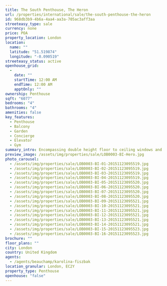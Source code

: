 ```yaml
---
title: The South Penthouse, The Heron
url: /properties/international/sale/the-south-penthouse-the-heron
id: 968db3b9-4b6a-4aa4-aa3a-705ac3aff3aa
streeteasy_type: sale
currency: none
price: POA
property_location: London
location:
  name: ""
  latitude: "51.519874"
  longitude: "-0.090519"
streeteasy_status: active
openhouse_grid:
  - 
    date: ""
    startTime: 12:00 AM
    endTime: 12:00 AM
    apptOnly: ""
ownership: Penthouse
sqft: "6077"
bedrooms: "4"
bathrooms: "4"
amenities: false
key_features:
  - Penthouse
  - Balcony
  - Garden
  - Concierge
  - Elevator
  - Gym
summary_intro: Encompassing double height floor to ceiling windows and superlative attention to detail, the South Penthouse has been created to maximise light and space rising above the Square Mile offering unrivalled panoramic views across London. The South Penthouse comprises master bedroom suite and dressing room, three further bedroom suites, four reception areas, large kitchen, cinema room, guest cloakroom, private balcony and covered courtyard with retractable roof. The South Penthouse also benefits from the exceptional amenities on offer at The Heron, including Concierge, 24/7 Security, Private Residents Club, a beautiful landscaped garden terrace, cinema and gym.
preview_image: /assets/img/properties/sale/LOB0003-BI-Hero.jpg
photo_carousel:
  - /assets/img/properties/sale/LOB0003-BI-01-20151123095519.jpg
  - /assets/img/properties/sale/LOB0003-BI-02-20151123095519.jpg
  - /assets/img/properties/sale/LOB0003-BI-03-20151123095519.jpg
  - /assets/img/properties/sale/LOB0003-BI-04-20151123095519.jpg
  - /assets/img/properties/sale/LOB0003-BI-05-20151123095520.jpg
  - /assets/img/properties/sale/LOB0003-BI-06-20151123095520.jpg
  - /assets/img/properties/sale/LOB0003-BI-07-20151123095520.jpg
  - /assets/img/properties/sale/LOB0003-BI-08-20151123095520.jpg
  - /assets/img/properties/sale/LOB0003-BI-09-20151123095521.jpg
  - /assets/img/properties/sale/LOB0003-BI-10-20151123095521.jpg
  - /assets/img/properties/sale/LOB0003-BI-11-20151123095521.jpg
  - /assets/img/properties/sale/LOB0003-BI-12-20151123095521.jpg
  - /assets/img/properties/sale/LOB0003-BI-13-20151123095521.jpg
  - /assets/img/properties/sale/LOB0003-BI-14-20151123095521.jpg
  - /assets/img/properties/sale/LOB0003-BI-15-20151123095523.jpg
  - /assets/img/properties/sale/LOB0003-BI-16-20151123095523.jpg
brochure: ""
floor_plans: ""
city: London
country: United Kingdom
agents:
  - /agents/beauchamp/karolina-fiszbak
location_granular: London, EC2Y
property_type: Penthouse
openhouse: "false"
---
```

